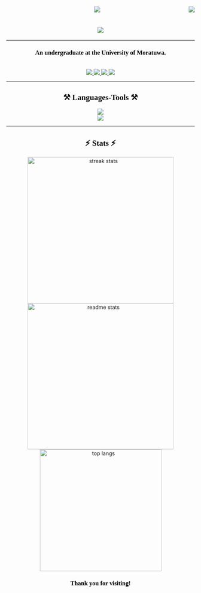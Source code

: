 <div align="center">
  <img align="right" src="https://visitor-badge.laobi.icu/badge?page_id=ReezmaCader.ReezmaCader"/>
  <h1 style="font-family: 'Times New Roman', Times, serif; color: #000000;">
    <img src="https://readme-typing-svg.herokuapp.com/?font=Times+New+Roman&size=35&center=true&vCenter=true&width=500&height=70&duration=4000&lines=Hi+There!+👋+I'm+Reezma+Cader!;&color=000000;">
  </h1>
  <h1 style="font-family: 'Times New Roman', Times, serif; color: #000000;">
    <img src="https://readme-typing-svg.herokuapp.com/?font=Times+New+Roman&size=35&center=true&vCenter=true&width=500&height=70&duration=4000&lines=Welcome+To+My+Profile!&color=000000;">
  </h1>
  <hr/>
  <h3 style="font-family: 'Times New Roman', Times, serif; color: #000000;">An undergraduate at the University of Moratuwa.</h3>
  <br/>
  <div>
    <a href="mailto:reezmacader2001@gmail.com">
      <img src="https://img.shields.io/badge/Gmail-333333?style=for-the-badge&logo=gmail&logocolor=red" target="_blank"/>
    </a>
    <a href="https://www.linkedin.com/in/reezma-cader-14a321253/" target_blank">
      <img src="https://img.shields.io/badge/LinkedIn-0077B5?style=for-the-badge&logo=linkedin&logocolor=white" target="_blank"/>
    </a>
    <a href="https://www.instagram.com/_ree.zzz_" target_blank">
      <img src="https://img.shields.io/badge/Instagram-E4405F?style=for-the-badge&logo=instagram&logoColor=white" target="_blank"/>
    </a>
    <a href="https://github.com/ReezmaCader" target_blank">
      <img src="https://img.shields.io/badge/GitHub-100000?style=for-the-badge&logo=github&logoColor=white" target="_blank"/>
    </a>
  </div>
  <hr/>
  <h2 align="center" style="font-family: 'Times New Roman', Times, serif; color: #000000;">⚒️ Languages-Tools ⚒️</h2>
  <div align="center">
    <a href="https://skillicons.dev">
      <img src="https://skillicons.dev/icons?i=github,javascript,c,java,vscode"/><br>
      <img src="https://skillicons.dev/icons?i=mysql,html,css,php,git,arduino"/>
    </a>
  </div>
  <hr/>
  <h2 align="center" style="font-family: 'Times New Roman', Times, serif; color: #000000;">⚡ Stats ⚡</h2>
  <div align="center">
    <img width="390" src="https://streak-stats.demolab.com/?user=ReezmaCader&count_private=true&theme=react&border_radius=10" alt="streak stats"/>
    <img width="390" src="https://github-readme-stats.vercel.app/api?username=ReezmaCader&count_private=true&show_icons=true&theme=react&rank_icon=github&border_radius=10" alt="readme stats"/>
    <br> 
    <img width="325" src="https://github-readme-stats.vercel.app/api/top-langs/?username=ReezmaCader&langs_count=8&layout=compact&theme=react&border_radius=10" alt="top langs"/>
  </div>
  
  <h3 style="font-family: 'Times New Roman', Times, serif; color: #000000;">Thank you for visiting!</h3>
</div>
